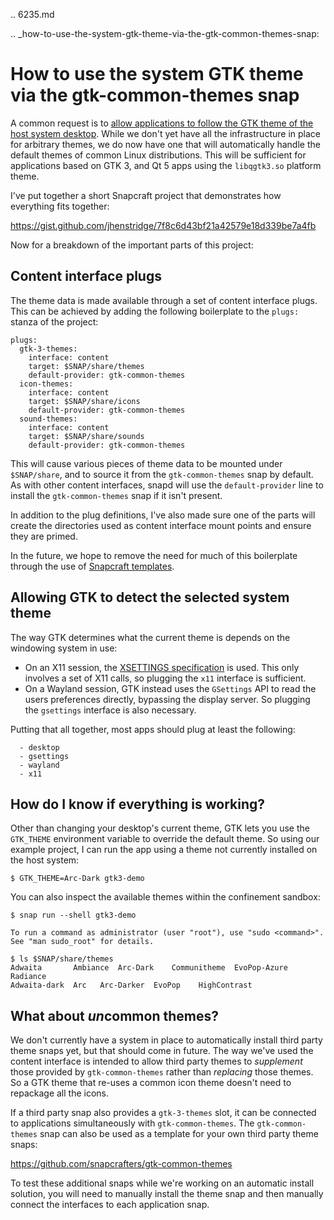 .. 6235.md

.. _how-to-use-the-system-gtk-theme-via-the-gtk-common-themes-snap:

# How to use the system GTK theme via the gtk-common-themes snap

A common request is to [allow applications to follow the GTK theme of the host system desktop](https://forum.snapcraft.io/t/use-the-system-gtk-theme/496?u=jamesh).  While we don't yet have all the infrastructure in place for arbitrary themes, we do now have one that will automatically handle the default themes of common Linux distributions.  This will be sufficient for applications based on GTK 3, and Qt 5 apps using the `libqgtk3.so` platform theme.

I've put together a short Snapcraft project that demonstrates how everything fits together:

https://gist.github.com/jhenstridge/7f8c6d43bf21a42579e18d339be7a4fb

Now for a breakdown of the important parts of this project:

## Content interface plugs

The theme data is made available through a set of content interface plugs.  This can be achieved by adding the following boilerplate to the `plugs:` stanza of the project:

    plugs:
      gtk-3-themes:
        interface: content
        target: $SNAP/share/themes
        default-provider: gtk-common-themes
      icon-themes:
        interface: content
        target: $SNAP/share/icons
        default-provider: gtk-common-themes
      sound-themes:
        interface: content
        target: $SNAP/share/sounds
        default-provider: gtk-common-themes

This will cause various pieces of theme data to be mounted under `$SNAP/share`, and to source it from the `gtk-common-themes` snap by default.  As with other content interfaces, snapd will use the `default-provider` line to install the `gtk-common-themes` snap if it isn't present.

In addition to the plug definitions, I've also made sure one of the parts will create the directories used as content interface mount points and ensure they are primed.

In the future, we hope to remove the need for much of this boilerplate through the use of [Snapcraft templates](https://forum.snapcraft.io/t/proposal-templates/6019?u=jamesh).

## Allowing GTK to detect the selected system theme

The way GTK determines what the current theme is depends on the windowing system in use:

* On an X11 session, the [XSETTINGS specification](https://specifications.freedesktop.org/xsettings-spec/xsettings-latest.html) is used.  This only involves a set of X11 calls, so plugging the `x11` interface is sufficient.
* On a Wayland session, GTK instead uses the `GSettings` API to read the users preferences directly, bypassing the display server.  So plugging the `gsettings` interface is also necessary.

Putting that all together, most apps should plug at least the following:

      - desktop
      - gsettings
      - wayland
      - x11

## How do I know if everything is working?

Other than changing your desktop's current theme, GTK lets you use the `GTK_THEME` environment variable to override the default theme.  So using our example project, I can run the app using a theme not currently installed on the host system:

    $ GTK_THEME=Arc-Dark gtk3-demo

You can also inspect the available themes within the confinement sandbox:

    $ snap run --shell gtk3-demo

    To run a command as administrator (user "root"), use "sudo <command>".
    See "man sudo_root" for details.

    $ ls $SNAP/share/themes
    Adwaita       Ambiance	Arc-Dark    Communitheme  EvoPop-Azure	Radiance
    Adwaita-dark  Arc	Arc-Darker  EvoPop	  HighContrast

## What about *un*common themes?

We don't currently have a system in place to automatically install third party theme snaps yet, but that should come in future.  The way we've used the content interface is intended to allow third party themes to *supplement* those provided by `gtk-common-themes` rather than *replacing* those themes.  So a GTK theme that re-uses a common icon theme doesn't need to repackage all the icons.

If a third party snap also provides a `gtk-3-themes` slot, it can be connected to applications simultaneously with `gtk-common-themes`.  The `gtk-common-themes` snap can also be used as a template for your own third party theme snaps:

https://github.com/snapcrafters/gtk-common-themes

To test these additional snaps while we're working on an automatic install solution, you will need to manually install the theme snap and then manually connect the interfaces to each application snap.